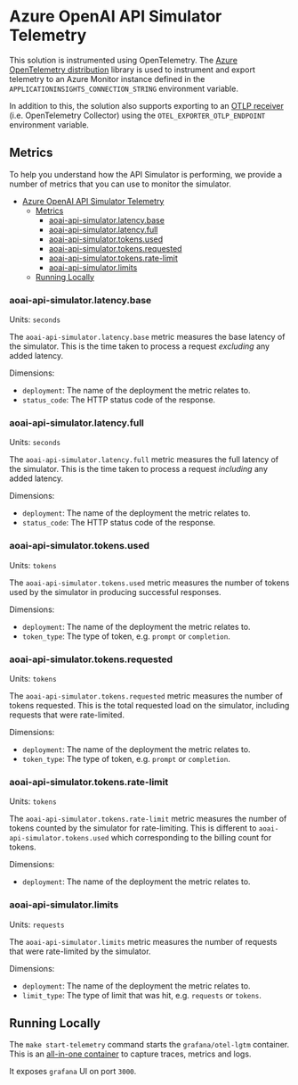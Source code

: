 # Azure OpenAI API Simulator Telemetry

This solution is instrumented using OpenTelemetry. The [Azure OpenTelemetry distribution](https://learn.microsoft.com/en-us/python/api/overview/azure/monitor-opentelemetry-readme?view=azure-python) library is used to instrument and export telemetry to an Azure Monitor instance defined in the `APPLICATIONINSIGHTS_CONNECTION_STRING` environment variable.

In addition to this, the solution also supports exporting to an [OTLP receiver](https://github.com/open-telemetry/opentelemetry-collector/blob/main/receiver/otlpreceiver/README.md) (i.e. OpenTelemetry Collector) using the `OTEL_EXPORTER_OTLP_ENDPOINT` environment variable.

## Metrics

To help you understand how the API Simulator is performing, we provide a number of metrics that you can use to monitor the simulator.

- [Azure OpenAI API Simulator Telemetry](#azure-openai-api-simulator-telemetry)
  - [Metrics](#metrics)
    - [aoai-api-simulator.latency.base](#aoai-api-simulatorlatencybase)
    - [aoai-api-simulator.latency.full](#aoai-api-simulatorlatencyfull)
    - [aoai-api-simulator.tokens.used](#aoai-api-simulatortokensused)
    - [aoai-api-simulator.tokens.requested](#aoai-api-simulatortokensrequested)
    - [aoai-api-simulator.tokens.rate-limit](#aoai-api-simulatortokensrate-limit)
    - [aoai-api-simulator.limits](#aoai-api-simulatorlimits)
  - [Running Locally](#running-locally)

### aoai-api-simulator.latency.base

Units: `seconds`

The `aoai-api-simulator.latency.base` metric measures the base latency of the simulator. This is the time taken to process a request _excluding_ any added latency.

Dimensions:

- `deployment`: The name of the deployment the metric relates to.
- `status_code`: The HTTP status code of the response.

### aoai-api-simulator.latency.full

Units: `seconds`

The `aoai-api-simulator.latency.full` metric measures the full latency of the simulator. This is the time taken to process a request _including_ any added latency.

Dimensions:

- `deployment`: The name of the deployment the metric relates to.
- `status_code`: The HTTP status code of the response.

### aoai-api-simulator.tokens.used

Units: `tokens`

The `aoai-api-simulator.tokens.used` metric measures the number of tokens used by the simulator in producing successful responses.

Dimensions:

- `deployment`: The name of the deployment the metric relates to.
- `token_type`: The type of token, e.g. `prompt` or `completion`.

### aoai-api-simulator.tokens.requested

Units: `tokens`

The `aoai-api-simulator.tokens.requested` metric measures the number of tokens requested. This is the total requested load on the simulator, including requests that were rate-limited.

Dimensions:

- `deployment`: The name of the deployment the metric relates to.
- `token_type`: The type of token, e.g. `prompt` or `completion`.

### aoai-api-simulator.tokens.rate-limit

Units: `tokens`

The `aoai-api-simulator.tokens.rate-limit` metric measures the number of tokens counted by the simulator for rate-limiting. This is different to `aoai-api-simulator.tokens.used` which corresponding to the billing count for tokens.

Dimensions:

- `deployment`: The name of the deployment the metric relates to.

### aoai-api-simulator.limits

Units: `requests`

The `aoai-api-simulator.limits` metric measures the number of requests that were rate-limited by the simulator.

Dimensions:

- `deployment`: The name of the deployment the metric relates to.
- `limit_type`: The type of limit that was hit, e.g. `requests` or `tokens`.

## Running Locally

The `make start-telemetry` command starts the `grafana/otel-lgtm` container. This is an [all-in-one container](https://grafana.com/blog/2024/03/13/an-opentelemetry-backend-in-a-docker-image-introducing-grafana/otel-lgtm/) to capture traces, metrics and logs.

It exposes `grafana` UI on port `3000`.